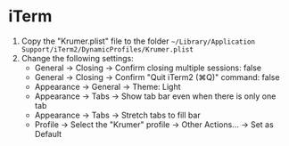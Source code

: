 iTerm
=====

1. Copy the "Krumer.plist" file to the folder `~/Library/Application Support/iTerm2/DynamicProfiles/Krumer.plist`
2. Change the following settings:
    - General -> Closing -> Confirm closing multiple sessions: false
    - General -> Closing -> Confirm "Quit iTerm2 (⌘Q)" command: false
    - Appearance -> General -> Theme: Light
    - Appearance -> Tabs -> Show tab bar even when there is only one tab
    - Appearance -> Tabs -> Stretch tabs to fill bar
    - Profile -> Select the "Krumer" profile -> Other Actions... -> Set as Default
